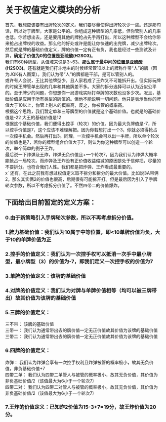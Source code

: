 # 关于权值定义模块的分析
首先，我想应该要有出牌轮次的定义。我们要尽量使得出牌轮次少一些。还是那句话，所以对于牌型，大家是公平的。你组成这种牌型的几率低，但你管别人的几率也低。你若想出去，还是要用其他的牌抢占先手再打出，所以这种牌型不会给你带来抢占出牌权的收益。那么他的好处或许是能让你快速的出完牌，减少出牌轮次。<br/>
然后就是牌的基础价值定义，牌的价值一定有正有负，我也是经过一些测试及计算，**确定了价值为0的位置是亚硫酸(H2SO3)**。<br/>
我们有60种牌型，从值域来说是3~63。**那么属于最中间的位置是亚硫酸(H2SO3)**。还有就是我们打斗地主的时候经常管10以上的牌称作带“人”的牌（因为JQK有人图案）。我们认为带“人”的牌都是干部，是可以管别人的。<br/>
或许有人会说，王比其他牌型少，且人家若成了王炸又不可能拆开出。但实际玩牌的时候王牌管单出现的几率和其他牌差不多。大家的拆分选择可以认为近似公平的。至于牌少的问题，你想想你一局游戏实际打单牌的次数也没多少次。况且，基础价值是应用于所有类型的牌值的。但他不能说明一切问题。他只是表示当你的牌值大于10以上，你管上别人的概率高，反之，你被管的概率高。<br/>
根据这个思路，我们暂定单和三等牌型的价值就是这个基础价值。也就是的基础价值是-22  大王的基础价值是12<br/>
根据这个基础价值，我们便得出控手（轮次）的价值。因为最大负牌值是-7，所以控手价值是7，这个应该不难理解把。因为你若想打出一个3，你就必须得抢占一次控手机会。然后再打出3。同理，一次控手机会可以出一手牌，所以单个轮次的价值也是7，若你的牌型组合价值大于7，则认为你这种牌型可以创造一个轮次，举个简单的例子王炸。<br/>
最后说一下炸弹及王炸，炸弹无负价值且+一个轮次7，因为我们认为炸弹大概率能抢占一局轮次。而炸弹及王炸没有正价值收益缩减的原因是处于信仰把，尽量的不要拆分。也符合我们人性。我们都是把炸弹、王炸看成最重要的。<br/>x`
还有，在此之前我有想过权值定义取不拆分和拆分的最大价值。比如说3A带俩2，那么其实俩2的价值也很高，后期很有可能拆开打。但是最后因为引入了手牌轮次参数，所以不考虑拆分价值了。不然四带二的价值爆炸。<br/>
## 下面给出目前暂定的定义方案：
### 0.由于新策略引入手牌轮次参数，所以不再考虑拆分价值。<br/>
### 1.牌力基础价值：我们认为10属于中等位置，即<10单牌价值为负，大于10的单牌价值为正<br/>
### 2.控手的价值定义：我们认为一次控手权可以抵消一次手中最小牌型，最小牌型（3）的价值为-7，即我们定义一次控手权的价值为7<br/>
### 3.单牌的价值定义：该牌的基础价值<br/>
### 4.对牌的价值定义：我们认为对牌与单牌价值相等（均可以被三牌带出）故其价值为该牌的基础价值<br/>
### 5.三牌的价值定义：<br/>
  三不带：     该牌的基础价值<br/>
  三带一：     我们认为通常带出去的牌价值一定无正价值故其价值为该牌的基础价值<br/>
  三带二：     我们认为通常带出去的牌价值一定无正价值故其价值为该牌的基础价值<br/>
### 6.四牌的价值定义：<br/>
  炸弹：       我们认为炸弹会享有一次控手权利且炸弹被管的概率极小，故其无负价值，非负基础价值+7<br/>
  四带二单：   我们认为四带二单管人与被管的概率极小，故其无负价值，其价值为非负基础价值/2（该值最大为6小于一个轮次7)<br/>
  四带二对：   我们认为四带二对管人与被管的概率极小，故其无负价值，其价值为非负基础价值/2（该值最大为6小于一个轮次7)<br/>
### 7.王炸的价值定义：已知炸2价值为15-3+7=19分，故王炸价值为20分。<br/>
